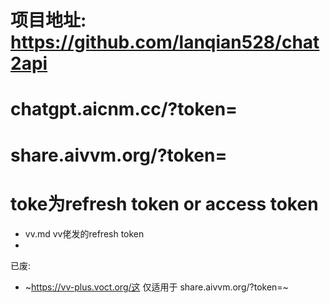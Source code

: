 # 项目地址: https://github.com/lanqian528/chat2api

# chatgpt.aicnm.cc/?token=
# share.aivvm.org/?token=

# toke为refresh token or access token 













- vv.md vv佬发的refresh token  
- 


    



  
  
已废:
- ~https://vv-plus.voct.org/这 仅适用于 share.aivvm.org/?token=~


